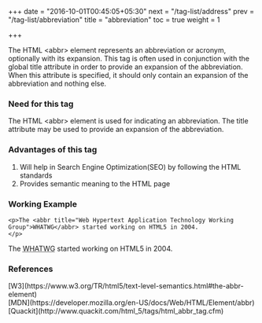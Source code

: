 +++
date = "2016-10-01T00:45:05+05:30"
next = "/tag-list/address"
prev = "/tag-list/abbreviation"
title = "abbreviation"
toc = true
weight = 1

+++

The HTML <span class='tag-span'>&lt;abbr&gt;</span> element represents an abbreviation or acronym, optionally with its expansion. This tag is often used in conjunction with the global title attribute in order to provide an expansion of the abbreviation. When this attribute is specified, it should only contain an expansion of the abbreviation and nothing else.

<h3>Need for this tag</h3>
The HTML <span class='tag-span'>&lt;abbr&gt;</span> element is used for indicating an abbreviation. The title attribute may be used to provide an expansion of the abbreviation.

<h3>Advantages of this tag</h3>

<ol>
  <li>Will help in Search Engine Optimization(SEO) by following the HTML standards</li>
  <li>Provides semantic meaning to the HTML page</li>
</ol>

<h3>Working Example</h3>

    <p>The <abbr title="Web Hypertext Application Technology Working Group">WHATWG</abbr> started working on HTML5 in 2004.
    </p>

<p>The <abbr title="Web Hypertext Application Technology Working Group">WHATWG</abbr> started working on HTML5 in 2004.</p>

<h3>References</h3>
[W3](https://www.w3.org/TR/html5/text-level-semantics.html#the-abbr-element)
<br>
[MDN](https://developer.mozilla.org/en-US/docs/Web/HTML/Element/abbr)
<br>
[Quackit](http://www.quackit.com/html_5/tags/html_abbr_tag.cfm)
